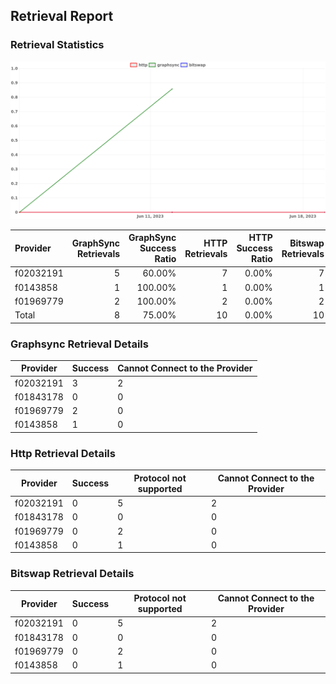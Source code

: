 ## Retrieval Report
### Retrieval Statistics
<img src="https://raw.githubusercontent.com/data-preservation-programs/filplus-checker-assets/main/filecoin-project/filecoin-plus-large-datasets/issues/2021/1687313991743.png"/>

| Provider  | GraphSync Retrievals | GraphSync Success Ratio | HTTP Retrievals | HTTP Success Ratio | Bitswap Retrievals | Bitswap Success Ratio |
| :-------- | -------------------: | ----------------------: | --------------: | -----------------: | -----------------: | --------------------: |
| f02032191 |                    5 |                  60.00% |               7 |              0.00% |                  7 |                 0.00% |
| f0143858  |                    1 |                 100.00% |               1 |              0.00% |                  1 |                 0.00% |
| f01969779 |                    2 |                 100.00% |               2 |              0.00% |                  2 |                 0.00% |
| Total     |                    8 |                  75.00% |              10 |              0.00% |                 10 |                 0.00% |

### Graphsync Retrieval Details
| Provider  | Success | Cannot Connect to the Provider |
| --------- | ------- | ------------------------------ |
| f02032191 | 3       | 2                              |
| f01843178 | 0       | 0                              |
| f01969779 | 2       | 0                              |
| f0143858  | 1       | 0                              |

### Http Retrieval Details
| Provider  | Success | Protocol not supported | Cannot Connect to the Provider |
| --------- | ------- | ---------------------- | ------------------------------ |
| f02032191 | 0       | 5                      | 2                              |
| f01843178 | 0       | 0                      | 0                              |
| f01969779 | 0       | 2                      | 0                              |
| f0143858  | 0       | 1                      | 0                              |

### Bitswap Retrieval Details
| Provider  | Success | Protocol not supported | Cannot Connect to the Provider |
| --------- | ------- | ---------------------- | ------------------------------ |
| f02032191 | 0       | 5                      | 2                              |
| f01843178 | 0       | 0                      | 0                              |
| f01969779 | 0       | 2                      | 0                              |
| f0143858  | 0       | 1                      | 0                              |
